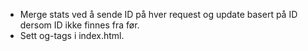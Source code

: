 - Merge stats ved å sende ID på hver request og update basert på ID dersom ID ikke finnes fra før.
- Sett og-tags i index.html. 
